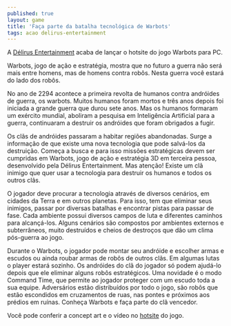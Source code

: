 ```yaml
---
published: true
layout: game
title: 'Faça parte da batalha tecnológica de Warbots'
tags: acao delirus-entertainment
---
```

A <a href="{{ site.baseurl }}/index.php?p=cl&amp;t=19&amp;idd=40">Délirus Entertainment</a>
 acaba de lançar o hotsite do jogo Warbots para PC.

Warbots, jogo de ação e estratégia, mostra que no futuro a guerra não será mais entre homens, mas de homens contra robôs. Nesta guerra você estará do lado dos robôs.

No ano de 2294 acontece a primeira revolta de humanos contra andróides de guerra, os warbots. Muitos humanos foram mortos e três anos depois foi iniciada a grande guerra que durou sete anos. Mas os humanos formaram um exército mundial, aboliram a pesquisa em Inteligência Artificial para a guerra, continuaram a destruir os andróides que foram obrigados a fugir.

Os clãs de andróides passaram a habitar regiões abandonadas. Surge a informação de que existe uma nova tecnologia que pode salvá-los da destruição. Começa a busca e para isso missões estratégicas devem ser cumpridas em Warbots, jogo de ação e estratégia 3D em terceira pessoa, desenvolvido pela Délirus Entertainment. Mas atenção! Existe um clã inimigo que quer usar a tecnologia para destruir os humanos e todos os outros clãs.

O jogador deve procurar a tecnologia através de diversos cenários, em cidades da Terra e em outros planetas. Para isso, tem que eliminar seus inimigos, passar por diversas batalhas e encontrar pistas para passar de fase. Cada ambiente possui diversos campos de luta e diferentes caminhos para alcançá-los. Alguns cenários são compostos por ambientes externos e subterrâneos, muito destruídos e cheios de destroços que dão um clima pós-guerra ao jogo.

Durante o Warbots, o jogador pode montar seu andróide e escolher armas e escudos ou ainda roubar armas de robôs de outros clãs. Em algumas lutas o player estará sozinho. Os andróides do clã do jogador só podem ajudá-lo depois que ele eliminar alguns robôs estratégicos. Uma novidade é o modo Command Time, que permite ao jogador proteger com um escudo toda a sua equipe. Adversários estão distribuídos por todo o jogo, são robôs que estão escondidos em cruzamentos de ruas, nas pontes e próximos aos prédios em ruínas. Conheça Warbots e faça parte do clã vencedor.

Você pode conferir a concept art e o vídeo no <a href="http://www.delirus.com.br/warbots/hotsite/" target="_blank">hotsite</a>
 do jogo.